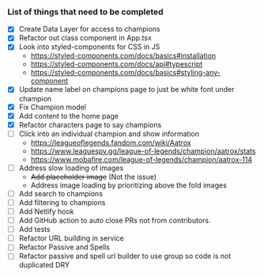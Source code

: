 ### List of things that need to be completed

- [x] Create Data Layer for access to champions
- [x] Refactor out class component in App.tsx
- [x] Look into styled-components for CSS in JS
    - https://styled-components.com/docs/basics#installation
    - https://styled-components.com/docs/api#typescript
    - https://styled-components.com/docs/basics#styling-any-component
- [x] Update name label on champions page to just be white font under champion
- [x] Fix Champion model
- [x] Add content to the home page
- [x] Refactor characters page to say champions 
- [ ] Click into an individual champion and show information
    - https://leagueoflegends.fandom.com/wiki/Aatrox
    - https://www.leaguespy.gg/league-of-legends/champion/aatrox/stats
    - https://www.mobafire.com/league-of-legends/champion/aatrox-114
- [ ] Address slow loading of images
    - <del>Add placeholder image</del> (Not the issue)
    - Address image loading by prioritizing above the fold images
- [ ] Add search to champions
- [ ] Add filtering to champions
- [ ] Add Netlify hook
- [ ] Add GitHub action to auto close PRs not from contributors.
- [ ] Add tests
- [ ] Refactor URL building in service
- [ ] Refactor Passive and Spells
- [ ] Refactor passive and spell url builder to use group so code is not duplicated DRY